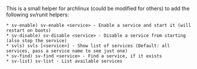 This is a small helper for archlinux (could be modified for others) to add the
following sv/runit helpers:

    * sv-enable) sv-enable <service> - Enable a service and start it (will restart on boots)
    * sv-disable) sv-disable <service> - Disable a service from starting (also stop the service)
    * svls) svls [<service>] - Show list of services (Default: all services, pass a service name to see just one)
    * sv-find) sv-find <service> - Find a service, if it exists
    * sv-list) sv-list - List available services
